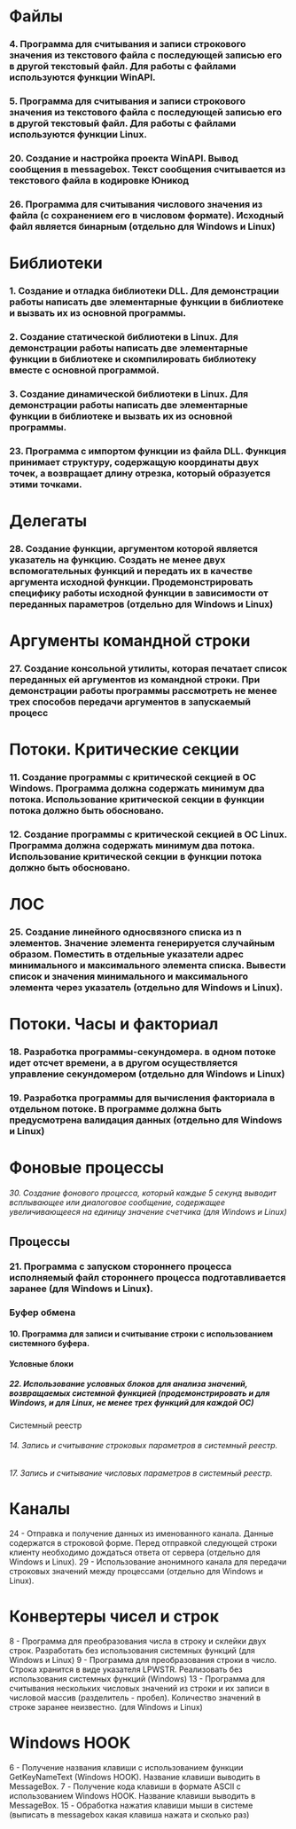 # Файлы
### 4. Программа для считывания и записи строкового значения из текстового файла с последующей записью его в другой текстовый файл. Для работы с файлами используются функции WinAPI.
### 5. Программа для считывания и записи строкового значения из текстового файла с последующей записью его в другой текстовый файл. Для работы с файлами используются функции Linux.
### 20. Создание и настройка проекта WinAPI. Вывод сообщения в messagebox. Текст сообщения считывается из текстового файла в кодировке Юникод
### 26. Программа для считывания числового значения из файла (с сохранением его в числовом формате). Исходный файл является бинарным (отдельно для Windows и Linux)

# Библиотеки
### 1. Создание и отладка библиотеки DLL. Для демонстрации работы написать две элементарные функции в библиотеке и вызвать их из основной программы.
### 2. Создание статической библиотеки в Linux. Для демонстрации работы написать две элементарные функции в библиотеке и скомпилировать библиотеку вместе с основной программой.
### 3. Создание динамической библиотеки в Linux. Для демонстрации работы написать две элементарные функции в библиотеке и вызвать их из основной программы.
### 23. Программа с импортом функции из файла DLL. Функция принимает  структуру, содержащую координаты двух точек, а возвращает длину отрезка, который образуется этими точками.

# Делегаты
### 28. Создание функции, аргументом которой является указатель на функцию. Создать не менее двух вспомогательных функций и передать их в качестве аргумента исходной функции. Продемонстрировать специфику работы исходной функции в зависимости от переданных параметров (отдельно для Windows и Linux)

# Аргументы командной строки
### 27. Создание консольной утилиты, которая печатает список переданных ей аргументов из командной строки. При демонстрации работы программы рассмотреть не менее трех способов передачи аргументов в запускаемый процесс


# Потоки. Критические секции
### 11. Создание программы с критической секцией в ОС Windows. Программа должна содержать минимум два потока. Использование критической секции в функции потока должно быть обосновано.
### 12. Создание программы с критической секцией в ОС Linux. Программа должна содержать минимум два потока. Использование критической секции в функции потока должно быть обосновано.

# ЛОС
### 25. Создание линейного односвязного списка из n элементов. Значение элемента генерируется случайным образом. Поместить в отдельные указатели адрес минимального и максимального элемента списка. Вывести список и значения минимального и максимального элемента через указатель (отдельно для Windows и Linux).

# Потоки. Часы и факториал
### 18. Разработка программы-секундомера. в одном потоке идет отсчет времени, а в другом осуществляется управление секундомером (отдельно для Windows и Linux)
### 19. Разработка программы для вычисления факториала в отдельном потоке. В программе должна быть предусмотрена валидация данных (отдельно для Windows и Linux)

# Фоновые процессы
###### 30. Cоздание фонового процесса, который каждые 5 секунд выводит всплывающее или диалоговое сообщение, содержащее увеличивающееся на единицу значение счетчика (для Windows и Linux)


## Процессы
### 21. Программа с запуском стороннего процесса исполняемый файл стороннего процесса подготавливается заранее (для Windows и Linux).

### Буфер обмена
#### 10. Программа для записи и считывание строки с использованием системного буфера.

#### Условные блоки
##### 22. Использование условных блоков для анализа значений, возвращаемых системной функцией (продемонстрировать и для Windows, и для Linux, не менее трех функций для каждой ОС)

Системный  реестр
###### 14. Запись и считывание строковых параметров в системный реестр.
###### 17. Запись и считывание числовых параметров в системный реестр.

# Каналы
24 - Отправка и получение данных из именованного канала. Данные содержатся в строковой форме. Перед отправкой следующей строки клиенту необходимо дождаться ответа от сервера (отдельно для Windows и Linux).
29 - Использование анонимного канала для передачи строковых значений между процессами (отдельно для Windows и Linux).

# Конвертеры чисел и строк
8 - Программа для преобразования числа в строку и склейки двух строк. Разработать без использования системных функций (для Windows и Linux)
9 - Программа для преобразования строки в число. Строка хранится в виде указателя LPWSTR. Реализовать без использования системных функций (Windows)
13 - Программа для считывания нескольких числовых значений из строки и их записи в числовой массив (разделитель - пробел). Количество значений в строке заранее неизвестно. (для Windows и Linux)

# Windows HOOK
6 - Получение названия клавиши с использованием функции GetKeyNameText (Windows HOOK). Название клавиши выводить в MessageBox.
7 - Получение кода клавиши в формате ASCII с использованием Windows HOOK. Название клавиши выводить в MessageBox.
15 - Обработка нажатия клавиши мыши в системе (выписать в messagebox какая клавиша нажата и сколько раз)